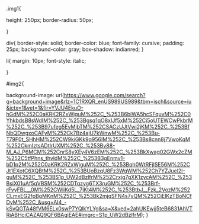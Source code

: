 .img1{

height: 250px;
border-radius: 50px;


}

div{
border-style: solid;
border-color: blue;
font-family: cursive;
padding: 25px;
background-color: gray;
box-shadow: indianred;
}

li{
margin: 10px;
font-style: italic;

}

#img2{

background-image: url(https://www.google.com/search?q=background+image&rlz=1C1RXQR_enUS989US989&tbm=isch&source=iu&ictx=1&vet=1&fir=YVJU4EkuO-hGdM%252C0aKRK2RZxWjguM%252C_%253B6biWA5hcSFquvM%252C0YhkbdsB8sWdIM%252C_%253Bgsq1qO8xIJf5xM%252Ci5oUTEWCwPkbrM%252C_%253B97ufeg5EvMjbTM%252CSACzUJtVwi2jKM%252C_%253BfNbQDwgxoCAFyM%252Ck7Bz4ajU7kWnwM%252C_%253Bu-T79F0t_SHhHM%252CW9kiGKk9q956IM%252C_%253Bs8cnn8j7VwoKqM%252CkmIztsADtIrUXM%252C_%253Bv88-M_AJ_P6MCM%252CnrS8yXEy4V6zEM%252C_%253BkXwag02GWx2cZM%252C5tfPhns_thvldM%252C_%253B3gEnmv1-bD1p2M%252C0aKRK2RZxWjguM%252C_%253Bqh0WtRFjlSE56M%252CJt1EXotC6XQBtM%252C_%253BUoBzqU8Fz3WgWM%252Ch7YZJuel2I-guM%252C_%253BS1p_UW2dBzlfrM%252Crxjg7gXK1zycAM%252C_%253BsiX01uAf5qVBSM%252CDTqzyg6TX3ruGM%252C_%253Brf-rFvyFBL__0M%252CWliKd5L_7jKt4M%252C_%253BtbJ__Fzk_2VozM%252CLmxEG2fpBgMKnM%252C_%253Bk2mjqSFN4s7yQM%252CjElKzTBoNCfDyM%252C_&usg=AI4_-kSvQGTA48fVM6ELx0swP7YQlkYLYg&sa=X&ved=2ahUKEwjj5teB6831AhVTRjABHcjCAZAQ9QF6BAgiEAE#imgrc=S1p_UW2dBzlfrM);
}
